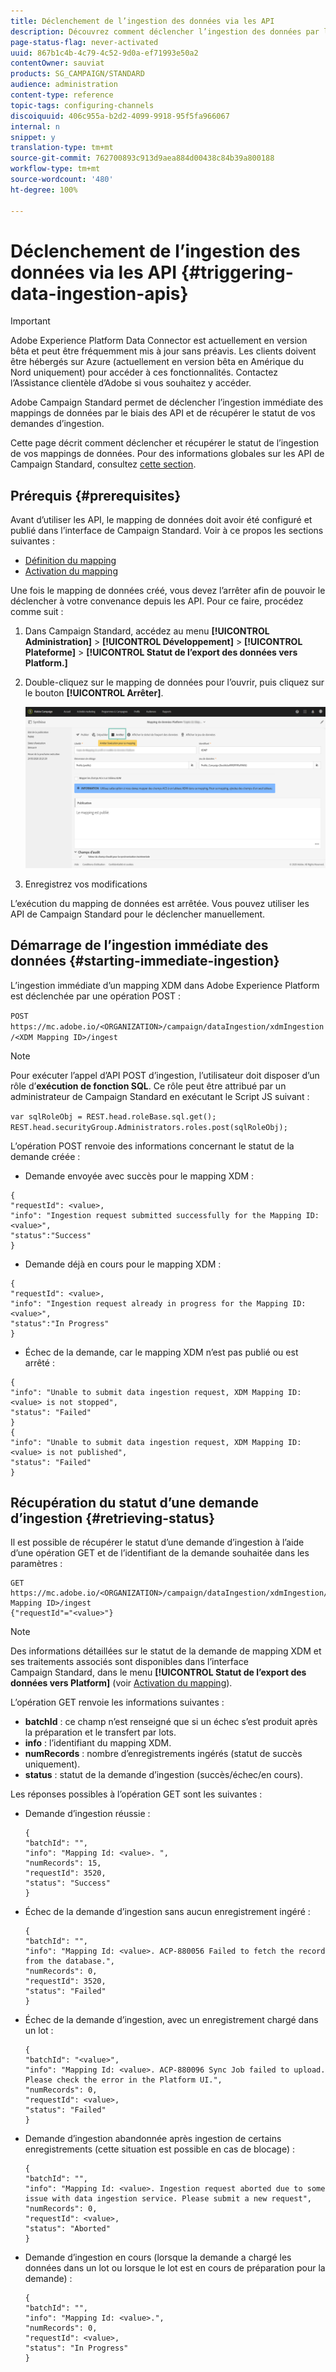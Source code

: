 ```yaml
---
title: Déclenchement de l’ingestion des données via les API
description: Découvrez comment déclencher l’ingestion des données par le biais des API.
page-status-flag: never-activated
uuid: 867b1c4b-4c79-4c52-9d0a-ef71993e50a2
contentOwner: sauviat
products: SG_CAMPAIGN/STANDARD
audience: administration
content-type: reference
topic-tags: configuring-channels
discoiquuid: 406c955a-b2d2-4099-9918-95f5fa966067
internal: n
snippet: y
translation-type: tm+mt
source-git-commit: 762700893c913d9aea884d00438c84b39a800188
workflow-type: tm+mt
source-wordcount: '480'
ht-degree: 100%

---
```



# Déclenchement de l’ingestion des données via les API {#triggering-data-ingestion-apis}

>[!IMPORTANT]
>
>Adobe Experience Platform Data Connector est actuellement en version bêta et peut être fréquemment mis à jour sans préavis. Les clients doivent être hébergés sur Azure (actuellement en version bêta en Amérique du Nord uniquement) pour accéder à ces fonctionnalités. Contactez l’Assistance clientèle d’Adobe si vous souhaitez y accéder.

Adobe Campaign Standard permet de déclencher l’ingestion immédiate des mappings de données par le biais des API et de récupérer le statut de vos demandes d’ingestion.

Cette page décrit comment déclencher et récupérer le statut de l’ingestion de vos mappings de données. Pour des informations globales sur les API de Campaign Standard, consultez [cette section](../../api/using/get-started-apis.md).

## Prérequis {#prerequisites}

Avant d’utiliser les API, le mapping de données doit avoir été configuré et publié dans l’interface de Campaign Standard. Voir à ce propos les sections suivantes :

* [Définition du mapping](../../developing/using/aep-mapping-definition.md)
* [Activation du mapping](../../developing/using/aep-mapping-activation.md)

Une fois le mapping de données créé, vous devez l’arrêter afin de pouvoir le déclencher à votre convenance depuis les API. Pour ce faire, procédez comme suit :

1. Dans Campaign Standard, accédez au menu **[!UICONTROL Administration]** > **[!UICONTROL Développement]** > **[!UICONTROL Plateforme]** > **[!UICONTROL Statut de l’export des données vers Platform.]**

1. Double-cliquez sur le mapping de données pour l’ouvrir, puis cliquez sur le bouton **[!UICONTROL Arrêter]**.

   ![](assets/aep_datamapping_stop.png)

1. Enregistrez vos modifications

L’exécution du mapping de données est arrêtée. Vous pouvez utiliser les API de Campaign Standard pour le déclencher manuellement.

## Démarrage de l’ingestion immédiate des données {#starting-immediate-ingestion}

L’ingestion immédiate d’un mapping XDM dans Adobe Experience Platform est déclenchée par une opération POST :

`POST https://mc.adobe.io/<ORGANIZATION>/campaign/dataIngestion/xdmIngestion/<XDM Mapping ID>/ingest`

>[!NOTE]
>
>Pour exécuter l’appel d’API POST d’ingestion, l’utilisateur doit disposer d’un rôle d’**exécution de fonction SQL**. Ce rôle peut être attribué par un administrateur de Campaign Standard en exécutant le Script JS suivant :
>
>`var sqlRoleObj = REST.head.roleBase.sql.get();
REST.head.securityGroup.Administrators.roles.post(sqlRoleObj);`

L’opération POST renvoie des informations concernant le statut de la demande créée :

* Demande envoyée avec succès pour le mapping XDM :

```
{
"requestId": <value>,
"info": "Ingestion request submitted successfully for the Mapping ID: <value>",
"status":"Success"
}
```

* Demande déjà en cours pour le mapping XDM :

```
{
"requestId": <value>,
"info": "Ingestion request already in progress for the Mapping ID: <value>",
"status":"In Progress"
}
```

* Échec de la demande, car le mapping XDM n’est pas publié ou est arrêté :

```
{
"info": "Unable to submit data ingestion request, XDM Mapping ID: <value> is not stopped",
"status": "Failed"
}
{
"info": "Unable to submit data ingestion request, XDM Mapping ID: <value> is not published",
"status": "Failed"
}
```

## Récupération du statut d’une demande d’ingestion {#retrieving-status}

Il est possible de récupérer le statut d’une demande d’ingestion à l’aide d’une opération GET et de l’identifiant de la demande souhaitée dans les paramètres :

```
GET https://mc.adobe.io/<ORGANIZATION>/campaign/dataIngestion/xdmIngestion/<XDM Mapping ID>/ingest
{"requestId"="<value>"}
```

>[!NOTE]
Des informations détaillées sur le statut de la demande de mapping XDM et ses traitements associés sont disponibles dans l’interface Campaign Standard, dans le menu **[!UICONTROL Statut de l’export des données vers Platform]** (voir [ Activation du mapping](../../developing/using/aep-mapping-activation.md)).

L’opération GET renvoie les informations suivantes :

* **batchId** : ce champ n’est renseigné que si un échec s’est produit après la préparation et le transfert par lots.
* **info** : l’identifiant du mapping XDM.
* **numRecords** : nombre d’enregistrements ingérés (statut de succès uniquement).
* **status** : statut de la demande d’ingestion (succès/échec/en cours).

Les réponses possibles à l’opération GET sont les suivantes :

* Demande d’ingestion réussie :

   ```
   {
   "batchId": "",
   "info": "Mapping Id: <value>. ",
   "numRecords": 15,
   "requestId": 3520,
   "status": "Success"
   }
   ```

* Échec de la demande d’ingestion sans aucun enregistrement ingéré :

   ```
   {
   "batchId": "",
   "info": "Mapping Id: <value>. ACP-880056 Failed to fetch the record from the database.",
   "numRecords": 0,
   "requestId": 3520,
   "status": "Failed"
   }
   ```

* Échec de la demande d’ingestion, avec un enregistrement chargé dans un lot :

   ```
   {
   "batchId": "<value>",
   "info": "Mapping Id: <value>. ACP-880096 Sync Job failed to upload. Please check the error in the Platform UI.",
   "numRecords": 0,
   "requestId": <value>,
   "status": "Failed"
   }
   ```

* Demande d’ingestion abandonnée après ingestion de certains enregistrements (cette situation est possible en cas de blocage) :

   ```
   {
   "batchId": "",
   "info": "Mapping Id: <value>. Ingestion request aborted due to some issue with data ingestion service. Please submit a new request",
   "numRecords": 0,
   "requestId": <value>,
   "status": "Aborted"
   }
   ```

* Demande d’ingestion en cours (lorsque la demande a chargé les données dans un lot ou lorsque le lot est en cours de préparation pour la demande) :

   ```
   {
   "batchId": "",
   "info": "Mapping Id: <value>.",
   "numRecords": 0,
   "requestId": <value>,
   "status": "In Progress"
   }
   ```
